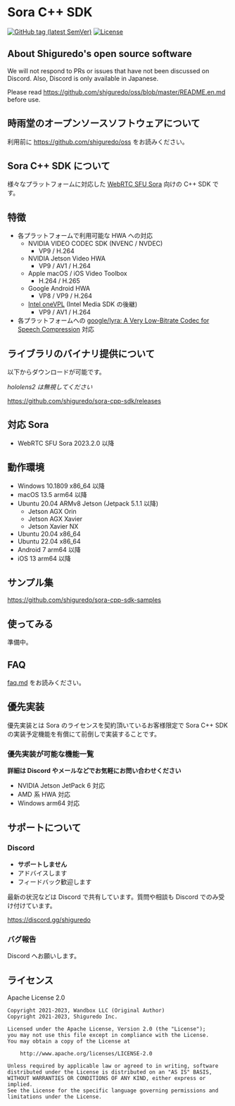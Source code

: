 # Sora C++ SDK

[![GitHub tag (latest SemVer)](https://img.shields.io/github/tag/shiguredo/sora-cpp-sdk.svg)](https://github.com/shiguredo/sora-cpp-sdk)
[![License](https://img.shields.io/badge/License-Apache%202.0-blue.svg)](https://opensource.org/licenses/Apache-2.0)

## About Shiguredo's open source software

We will not respond to PRs or issues that have not been discussed on Discord. Also, Discord is only available in Japanese.

Please read https://github.com/shiguredo/oss/blob/master/README.en.md before use.

## 時雨堂のオープンソースソフトウェアについて

利用前に https://github.com/shiguredo/oss をお読みください。

## Sora C++ SDK について

様々なプラットフォームに対応した [WebRTC SFU Sora](https://sora.shiguredo.jp/) 向けの C++ SDK です。

## 特徴

- 各プラットフォームで利用可能な HWA への対応
    - NVIDIA VIDEO CODEC SDK (NVENC / NVDEC)
        - VP9 / H.264
    - NVIDIA Jetson Video HWA
        - VP9 / AV1 / H.264
    - Apple macOS / iOS Video Toolbox
        - H.264 / H.265
    - Google Android HWA
        - VP8 / VP9 / H.264
    - [Intel oneVPL](https://www.intel.com/content/www/us/en/developer/tools/oneapi/onevpl.html) (Intel Media SDK の後継)
        - VP9 / AV1 / H.264
- 各プラットフォームへの [google/lyra: A Very Low\-Bitrate Codec for Speech Compression](https://github.com/google/lyra) 対応

## ライブラリのバイナリ提供について

以下からダウンロードが可能です。

*hololens2 は無視してください*

https://github.com/shiguredo/sora-cpp-sdk/releases

## 対応 Sora

- WebRTC SFU Sora 2023.2.0 以降

## 動作環境

- Windows 10.1809 x86_64 以降
- macOS 13.5 arm64 以降
- Ubuntu 20.04 ARMv8 Jetson (Jetpack 5.1.1 以降)
    - Jetson AGX Orin
    - Jetson AGX Xavier
    - Jetson Xavier NX
- Ubuntu 20.04 x86_64
- Ubuntu 22.04 x86_64
- Android 7 arm64 以降
- iOS 13 arm64 以降

## サンプル集

https://github.com/shiguredo/sora-cpp-sdk-samples

## 使ってみる

準備中。

## FAQ

[faq.md](doc/faq.md) をお読みください。

## 優先実装

優先実装とは Sora のライセンスを契約頂いているお客様限定で Sora C++ SDK の実装予定機能を有償にて前倒しで実装することです。

### 優先実装が可能な機能一覧

**詳細は Discord やメールなどでお気軽にお問い合わせください**

- NVIDIA Jetson JetPack 6 対応
- AMD 系 HWA 対応
- Windows arm64 対応

## サポートについて

### Discord

- **サポートしません**
- アドバイスします
- フィードバック歓迎します

最新の状況などは Discord で共有しています。質問や相談も Discord でのみ受け付けています。

https://discord.gg/shiguredo

### バグ報告

Discord へお願いします。

## ライセンス

Apache License 2.0

```
Copyright 2021-2023, Wandbox LLC (Original Author)
Copyright 2021-2023, Shiguredo Inc.

Licensed under the Apache License, Version 2.0 (the "License");
you may not use this file except in compliance with the License.
You may obtain a copy of the License at

    http://www.apache.org/licenses/LICENSE-2.0

Unless required by applicable law or agreed to in writing, software
distributed under the License is distributed on an "AS IS" BASIS,
WITHOUT WARRANTIES OR CONDITIONS OF ANY KIND, either express or implied.
See the License for the specific language governing permissions and
limitations under the License.
```
